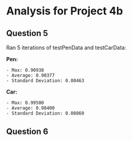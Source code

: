 # Analysis for Project 4b

## Question 5

Ran 5 iterations of testPenData and testCarData:

**Pen:**

```
- Max: 0.90938
- Average: 0.90377
- Standard Deviation: 0.00463
```

**Car:**

```
- Max: 0.99500
- Average: 0.98400
- Standard Deviation: 0.00860
```

## Question 6
